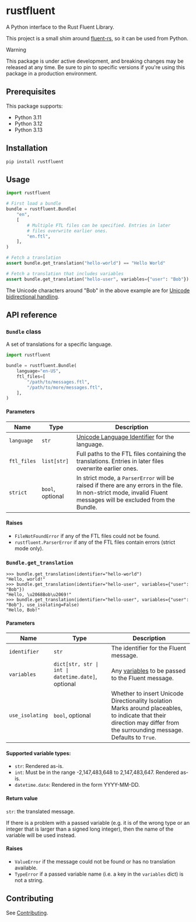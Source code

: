 # rustfluent

A Python interface to the Rust Fluent Library.

This project is a small shim around [fluent-rs](https://github.com/projectfluent/fluent-rs), so it
can be used from Python.

> [!WARNING]
> This package is under active development, and breaking changes may be released at any time. Be sure to pin to
> specific versions if you're using this package in a production environment.

## Prerequisites

This package supports:

- Python 3.11
- Python 3.12
- Python 3.13

## Installation

```
pip install rustfluent
```

## Usage

```python
import rustfluent

# First load a bundle
bundle = rustfluent.Bundle(
    "en",
    [
        # Multiple FTL files can be specified. Entries in later
        # files overwrite earlier ones.
        "en.ftl",
    ],
)

# Fetch a translation
assert bundle.get_translation("hello-world") == "Hello World"

# Fetch a translation that includes variables
assert bundle.get_translation("hello-user", variables={"user": "Bob"}) == "Hello, \u2068Bob\u2069"
```

The Unicode characters around "Bob" in the above example are for
[Unicode bidirectional handling](https://www.unicode.org/reports/tr9/).

## API reference

### `Bundle` class

A set of translations for a specific language.

```python
import rustfluent

bundle = rustfluent.Bundle(
    language="en-US",
    ftl_files=[
        "/path/to/messages.ftl",
        "/path/to/more/messages.ftl",
    ],
)
```

#### Parameters

| Name        | Type             | Description                                                                                                                                                              |
|-------------|------------------|--------------------------------------------------------------------------------------------------------------------------------------------------------------------------|
| `language`  | `str`            | [Unicode Language Identifier](https://unicode.org/reports/tr35/tr35.html#Unicode_language_identifier) for the language.                                                  |
| `ftl_files` | `list[str]`      | Full paths to the FTL files containing the translations. Entries in later files overwrite earlier ones.                                                                  |
| `strict`    | `bool`, optional | In strict mode, a `ParserError` will be raised if there are any errors in the file. In non-strict mode, invalid Fluent messages will be excluded from the Bundle. |

#### Raises

- `FileNotFoundError` if any of the FTL files could not be found.
- `rustfluent.ParserError` if any of the FTL files contain errors (strict mode only).

### `Bundle.get_translation`

```
>>> bundle.get_translation(identifier="hello-world")
"Hello, world!"
>>> bundle.get_translation(identifier="hello-user", variables={"user": "Bob"})
"Hello, \u2068Bob\u2069!"
>>> bundle.get_translation(identifier="hello-user", variables={"user": "Bob"}, use_isolating=False)
"Hello, Bob!"
```

#### Parameters

| Name            | Type                                               | Description                                                                                                                                                              |
|-----------------|----------------------------------------------------|--------------------------------------------------------------------------------------------------------------------------------------------------------------------------|
| `identifier`    | `str`                                              | The identifier for the Fluent message.                                                                                                                                   |
| `variables`     | `dict[str, str \| int \| datetime.date]`, optional | Any [variables](https://projectfluent.org/fluent/guide/variables.html) to be passed to the Fluent message. |
| `use_isolating` | `bool`, optional                                   | Whether to insert Unicode Directionality Isolation Marks around placeables, to indicate that their direction may differ from the surrounding message. Defaults to `True`. |

#### Supported variable types:

- `str`: Rendered as-is.
- `int`: Must be in the range -2,147,483,648 to 2,147,483,647. Rendered as-is.
- `datetime.date`: Rendered in the form YYYY-MM-DD.

#### Return value

`str`: the translated message.

If there is a problem with a passed variable (e.g. it is of the wrong type or an integer that is larger than a
signed long integer), then the name of the variable will be used instead.

#### Raises

- `ValueError` if the message could not be found or has no translation available.
- `TypeError` if a passed variable name (i.e. a key in the `variables` dict) is not a string.

## Contributing

See [Contributing](./CONTRIBUTING.md).
